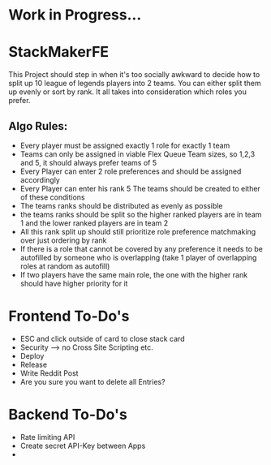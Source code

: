 # Work in Progress...

# StackMakerFE

This Project should step in when it's too socially awkward to decide how to split up 10 league of legends players into 2 teams. You can either split them up evenly or sort by rank. It all takes into consideration which roles you prefer.


## Algo Rules:

- Every player must be assigned exactly 1 role for exactly 1 team
- Teams can only be assigned in viable Flex Queue Team sizes, so 1,2,3 and 5, it should always prefer teams of 5
- Every Player can enter 2 role preferences and should be assigned accordingly
- Every Player can enter his rank 5 The teams should be created to either of these conditions 
- The teams ranks should be distributed as evenly as possible 
- the teams ranks should be split so the higher ranked players are in team 1 and the lower ranked players are in team 2 
- All this rank split up should still prioritize role preference matchmaking over just ordering by rank
- If there is a role that cannot be covered by any preference it needs to be autofilled by someone who is overlapping (take 1 player of overlapping roles at random as autofill)
- If two players have the same main role, the one with the higher rank should have higher priority for it


# Frontend To-Do's

 - ESC and click outside of card to close stack card
 - Security --> no Cross Site Scripting etc.
 - Deploy
 - Release
 - Write Reddit Post
 - Are you sure you want to delete all Entries?

# Backend To-Do's

 - Rate limiting API
 - Create secret API-Key between Apps
 - 